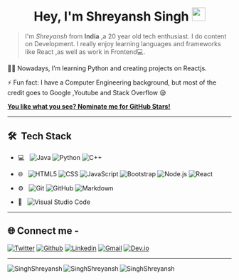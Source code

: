 <h1 align="center">Hey, I'm Shreyansh Singh <img src="https://raw.githubusercontent.com/aemmadi/aemmadi/master/wave.gif" width="30px"></h1>

>I'm *Shreyansh* from **India** ,a 20 year old tech enthusiast. I do content on Development. I really enjoy learning languages and frameworks like React ,as well as work in Frontend💻.

👩‍💻 Nowadays, I’m learning Python and creating projects on Reactjs.

⚡ Fun fact: I have a Computer Engineering background, but most of the credit goes to Google ,Youtube and Stack Overflow 😪

 [**You like what you see? Nominate me for GitHub Stars!**](https://stars.github.com/nominate/)
___

## 🛠 &nbsp;Tech Stack

- 💻 &nbsp;
  ![Java](https://img.shields.io/badge/-Java-333333?style=flat&logo=Java&logoColor=007396)
  ![Python](https://img.shields.io/badge/-Python-333333?style=flat&logo=python)
  ![C++](https://img.shields.io/badge/-C++-333333?style=flat&logo=C%2B%2B&logoColor=00599C)

- 🌐 &nbsp;
  ![HTML5](https://img.shields.io/badge/-HTML5-333333?style=flat&logo=HTML5)
  ![CSS](https://img.shields.io/badge/-CSS-333333?style=flat&logo=CSS3&logoColor=1572B6)
  ![JavaScript](https://img.shields.io/badge/-JavaScript-333333?style=flat&logo=javascript)
  ![Bootstrap](https://img.shields.io/badge/-Bootstrap-333333?style=flat&logo=bootstrap&logoColor=563D7C)
  ![Node.js](https://img.shields.io/badge/-Node.js-333333?style=flat&logo=node.js)
  ![React](https://img.shields.io/badge/-React-333333?style=flat&logo=react)
- ⚙️ &nbsp;
  ![Git](https://img.shields.io/badge/-Git-333333?style=flat&logo=git)
  ![GitHub](https://img.shields.io/badge/-GitHub-333333?style=flat&logo=github)
  ![Markdown](https://img.shields.io/badge/-Markdown-333333?style=flat&logo=markdown)
- 🔧 &nbsp;
  ![Visual Studio Code](https://img.shields.io/badge/-Visual%20Studio%20Code-333333?style=flat&logo=visual-studio-code&logoColor=007ACC)

___

 ## 🌐 Connect me -

[![Twitter](https://img.shields.io/badge/-Twitter-blue?&logo=Github&logoColor=wh)](https://twitter.com/shreyansh0322)
[![Github](https://img.shields.io/badge/-Github-000?&logo=Github&logoColor=white)](https://github.com/SinghShreyansh)
[![Linkedin](https://img.shields.io/badge/-LinkedIn-blue?&logo=Linkedin&logoColor=white)](https://www.linkedin.com/in/shreyansh-singh-40b4a422b/)
[![Gmail](https://img.shields.io/badge/-Gmail-c14438?&logo=Gmail&logoColor=white)](mailto:2020.shreyansh.singh@ves.ac.in)
[![Dev.io](https://img.shields.io/badge/dev.to-0A0A0A?style=for-the-badge&logo=devdotto&logoColor=white)](https://dev.to/shreyansh0322)
___

                                                                                                                                                     
 <img align="left" src="https://github-readme-stats.vercel.app/api?username=SinghShreyansh&show_icons=true&theme=blue-green" alt="SinghShreyansh" />
 
 
<img align="left" src="https://github-readme-stats.vercel.app/api/top-langs/?username=SinghShreyansh&layout=compact&hide=html&theme=blue-green" alt="SinghShreyansh" />
                                                                                                                                                  
 <img align="left" src="https://github-readme-streak-stats.herokuapp.com/?user=SinghShreyansh&show_icons=true&theme=blue-green" alt="SinghShreyansh" />








